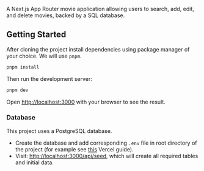 A Next.js App Router movie application allowing users to search, add, edit, and delete movies, backed by a SQL database.

## Getting Started

After cloning the project install dependencies using package manager of your choice. We will use `pnpm`.

```bash
pnpm install
```
Then run the development server:

```bash
pnpm dev
```

Open [http://localhost:3000](http://localhost:3000) with your browser to see the result.

### Database
This project uses a PostgreSQL database.
- Create the database and add corresponding `.env` file in root directory of the project (for example see [this](https://nextjs.org/learn/dashboard-app/setting-up-your-database#create-a-postgres-database) Vercel guide).
- Visit: [http://localhost:3000/api/seed](http://localhost:3000/api/seed), which will create all required tables and initial data.
 
